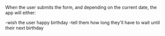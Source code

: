 When the user submits the form, and depending on the current date, the app will either:

-wish the user happy birthday
-tell them how long they'll have to wait until their next birthday
